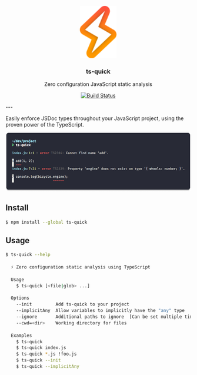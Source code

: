 <p align="center">
  <img alt="lightning bolt" src="./media/logo.svg" width=100px>

<h3 align="center">ts-quick️</h3>
<p align="center">Zero configuration JavaScript static analysis</p>
<p align="center"><a href="https://travis-ci.org/matchai/ts-quick"><img src="https://badgen.net/travis/matchai/ts-quick" alt="Build Status"></a></p>
</p>
---

Easily enforce JSDoc types throughout your JavaScript project, using the proven power of the TypeScript.

![ts-quick reporting two errors](./media/demo.png)

## Install

```sh
$ npm install --global ts-quick
```

## Usage

```sh
$ ts-quick --help

  ⚡️ Zero configuration static analysis using TypeScript

  Usage
    $ ts-quick [<file|glob> ...]

  Options
    --init         Add ts-quick to your project
    --implicitAny  Allow variables to implicitly have the "any" type
    --ignore       Additional paths to ignore  [Can be set multiple times]
    --cwd=<dir>    Working directory for files

  Examples
    $ ts-quick
    $ ts-quick index.js
    $ ts-quick *.js !foo.js
    $ ts-quick --init
    $ ts-quick --implicitAny
```
